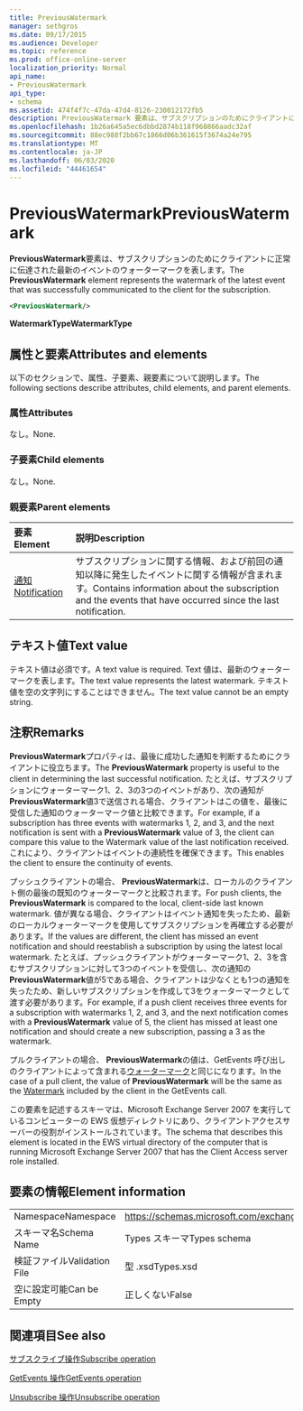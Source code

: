 ```yaml
---
title: PreviousWatermark
manager: sethgros
ms.date: 09/17/2015
ms.audience: Developer
ms.topic: reference
ms.prod: office-online-server
localization_priority: Normal
api_name:
- PreviousWatermark
api_type:
- schema
ms.assetid: 474f4f7c-47da-47d4-8126-230012172fb5
description: PreviousWatermark 要素は、サブスクリプションのためにクライアントに正常に伝達された最新のイベントのウォーターマークを表します。
ms.openlocfilehash: 1b26a645a5ec6dbbd2874b118f968866aadc32af
ms.sourcegitcommit: 88ec988f2bb67c1866d06b361615f3674a24e795
ms.translationtype: MT
ms.contentlocale: ja-JP
ms.lasthandoff: 06/03/2020
ms.locfileid: "44461654"
---
```

# <a name="previouswatermark"></a><span data-ttu-id="4ae97-103">PreviousWatermark</span><span class="sxs-lookup"><span data-stu-id="4ae97-103">PreviousWatermark</span></span>

<span data-ttu-id="4ae97-104">**PreviousWatermark**要素は、サブスクリプションのためにクライアントに正常に伝達された最新のイベントのウォーターマークを表します。</span><span class="sxs-lookup"><span data-stu-id="4ae97-104">The **PreviousWatermark** element represents the watermark of the latest event that was successfully communicated to the client for the subscription.</span></span> 
  
```xml
<PreviousWatermark/>
```

 <span data-ttu-id="4ae97-105">**WatermarkType**</span><span class="sxs-lookup"><span data-stu-id="4ae97-105">**WatermarkType**</span></span>
## <a name="attributes-and-elements"></a><span data-ttu-id="4ae97-106">属性と要素</span><span class="sxs-lookup"><span data-stu-id="4ae97-106">Attributes and elements</span></span>

<span data-ttu-id="4ae97-107">以下のセクションで、属性、子要素、親要素について説明します。</span><span class="sxs-lookup"><span data-stu-id="4ae97-107">The following sections describe attributes, child elements, and parent elements.</span></span>
  
### <a name="attributes"></a><span data-ttu-id="4ae97-108">属性</span><span class="sxs-lookup"><span data-stu-id="4ae97-108">Attributes</span></span>

<span data-ttu-id="4ae97-109">なし。</span><span class="sxs-lookup"><span data-stu-id="4ae97-109">None.</span></span>
  
### <a name="child-elements"></a><span data-ttu-id="4ae97-110">子要素</span><span class="sxs-lookup"><span data-stu-id="4ae97-110">Child elements</span></span>

<span data-ttu-id="4ae97-111">なし。</span><span class="sxs-lookup"><span data-stu-id="4ae97-111">None.</span></span>
  
### <a name="parent-elements"></a><span data-ttu-id="4ae97-112">親要素</span><span class="sxs-lookup"><span data-stu-id="4ae97-112">Parent elements</span></span>

|<span data-ttu-id="4ae97-113">**要素**</span><span class="sxs-lookup"><span data-stu-id="4ae97-113">**Element**</span></span>|<span data-ttu-id="4ae97-114">**説明**</span><span class="sxs-lookup"><span data-stu-id="4ae97-114">**Description**</span></span>|
|:-----|:-----|
|[<span data-ttu-id="4ae97-115">通知</span><span class="sxs-lookup"><span data-stu-id="4ae97-115">Notification</span></span>](notification-ex15websvcsotherref.md) <br/> |<span data-ttu-id="4ae97-116">サブスクリプションに関する情報、および前回の通知以降に発生したイベントに関する情報が含まれます。</span><span class="sxs-lookup"><span data-stu-id="4ae97-116">Contains information about the subscription and the events that have occurred since the last notification.</span></span>  <br/> |
   
## <a name="text-value"></a><span data-ttu-id="4ae97-117">テキスト値</span><span class="sxs-lookup"><span data-stu-id="4ae97-117">Text value</span></span>

<span data-ttu-id="4ae97-118">テキスト値は必須です。</span><span class="sxs-lookup"><span data-stu-id="4ae97-118">A text value is required.</span></span> <span data-ttu-id="4ae97-119">Text 値は、最新のウォーターマークを表します。</span><span class="sxs-lookup"><span data-stu-id="4ae97-119">The text value represents the latest watermark.</span></span> <span data-ttu-id="4ae97-120">テキスト値を空の文字列にすることはできません。</span><span class="sxs-lookup"><span data-stu-id="4ae97-120">The text value cannot be an empty string.</span></span>
  
## <a name="remarks"></a><span data-ttu-id="4ae97-121">注釈</span><span class="sxs-lookup"><span data-stu-id="4ae97-121">Remarks</span></span>

<span data-ttu-id="4ae97-122">**PreviousWatermark**プロパティは、最後に成功した通知を判断するためにクライアントに役立ちます。</span><span class="sxs-lookup"><span data-stu-id="4ae97-122">The **PreviousWatermark** property is useful to the client in determining the last successful notification.</span></span> <span data-ttu-id="4ae97-123">たとえば、サブスクリプションにウォーターマーク1、2、3の3つのイベントがあり、次の通知が**PreviousWatermark**値3で送信される場合、クライアントはこの値を、最後に受信した通知のウォーターマーク値と比較できます。</span><span class="sxs-lookup"><span data-stu-id="4ae97-123">For example, if a subscription has three events with watermarks 1, 2, and 3, and the next notification is sent with a **PreviousWatermark** value of 3, the client can compare this value to the Watermark value of the last notification received.</span></span> <span data-ttu-id="4ae97-124">これにより、クライアントはイベントの連続性を確保できます。</span><span class="sxs-lookup"><span data-stu-id="4ae97-124">This enables the client to ensure the continuity of events.</span></span> 
  
<span data-ttu-id="4ae97-125">プッシュクライアントの場合、 **PreviousWatermark**は、ローカルのクライアント側の最後の既知のウォーターマークと比較されます。</span><span class="sxs-lookup"><span data-stu-id="4ae97-125">For push clients, the **PreviousWatermark** is compared to the local, client-side last known watermark.</span></span> <span data-ttu-id="4ae97-126">値が異なる場合、クライアントはイベント通知を失ったため、最新のローカルウォーターマークを使用してサブスクリプションを再確立する必要があります。</span><span class="sxs-lookup"><span data-stu-id="4ae97-126">If the values are different, the client has missed an event notification and should reestablish a subscription by using the latest local watermark.</span></span> <span data-ttu-id="4ae97-127">たとえば、プッシュクライアントがウォーターマーク1、2、3を含むサブスクリプションに対して3つのイベントを受信し、次の通知の**PreviousWatermark**値が5である場合、クライアントは少なくとも1つの通知を失ったため、新しいサブスクリプションを作成して3をウォーターマークとして渡す必要があります。</span><span class="sxs-lookup"><span data-stu-id="4ae97-127">For example, if a push client receives three events for a subscription with watermarks 1, 2, and 3, and the next notification comes with a **PreviousWatermark** value of 5, the client has missed at least one notification and should create a new subscription, passing a 3 as the watermark.</span></span> 
  
<span data-ttu-id="4ae97-128">プルクライアントの場合、 **PreviousWatermark**の値は、GetEvents 呼び出しのクライアントによって含まれる[ウォーターマーク](watermark.md)と同じになります。</span><span class="sxs-lookup"><span data-stu-id="4ae97-128">In the case of a pull client, the value of **PreviousWatermark** will be the same as the [Watermark](watermark.md) included by the client in the GetEvents call.</span></span> 
  
<span data-ttu-id="4ae97-129">この要素を記述するスキーマは、Microsoft Exchange Server 2007 を実行しているコンピューターの EWS 仮想ディレクトリにあり、クライアントアクセスサーバーの役割がインストールされています。</span><span class="sxs-lookup"><span data-stu-id="4ae97-129">The schema that describes this element is located in the EWS virtual directory of the computer that is running Microsoft Exchange Server 2007 that has the Client Access server role installed.</span></span>
  
## <a name="element-information"></a><span data-ttu-id="4ae97-130">要素の情報</span><span class="sxs-lookup"><span data-stu-id="4ae97-130">Element information</span></span>

|||
|:-----|:-----|
|<span data-ttu-id="4ae97-131">Namespace</span><span class="sxs-lookup"><span data-stu-id="4ae97-131">Namespace</span></span>  <br/> |https://schemas.microsoft.com/exchange/services/2006/types  <br/> |
|<span data-ttu-id="4ae97-132">スキーマ名</span><span class="sxs-lookup"><span data-stu-id="4ae97-132">Schema Name</span></span>  <br/> |<span data-ttu-id="4ae97-133">Types スキーマ</span><span class="sxs-lookup"><span data-stu-id="4ae97-133">Types schema</span></span>  <br/> |
|<span data-ttu-id="4ae97-134">検証ファイル</span><span class="sxs-lookup"><span data-stu-id="4ae97-134">Validation File</span></span>  <br/> |<span data-ttu-id="4ae97-135">型 .xsd</span><span class="sxs-lookup"><span data-stu-id="4ae97-135">Types.xsd</span></span>  <br/> |
|<span data-ttu-id="4ae97-136">空に設定可能</span><span class="sxs-lookup"><span data-stu-id="4ae97-136">Can be Empty</span></span>  <br/> |<span data-ttu-id="4ae97-137">正しくない</span><span class="sxs-lookup"><span data-stu-id="4ae97-137">False</span></span>  <br/> |
   
## <a name="see-also"></a><span data-ttu-id="4ae97-138">関連項目</span><span class="sxs-lookup"><span data-stu-id="4ae97-138">See also</span></span>



[<span data-ttu-id="4ae97-139">サブスクライブ操作</span><span class="sxs-lookup"><span data-stu-id="4ae97-139">Subscribe operation</span></span>](subscribe-operation.md)
  
[<span data-ttu-id="4ae97-140">GetEvents 操作</span><span class="sxs-lookup"><span data-stu-id="4ae97-140">GetEvents operation</span></span>](getevents-operation.md)
  
[<span data-ttu-id="4ae97-141">Unsubscribe 操作</span><span class="sxs-lookup"><span data-stu-id="4ae97-141">Unsubscribe operation</span></span>](unsubscribe-operation.md)

